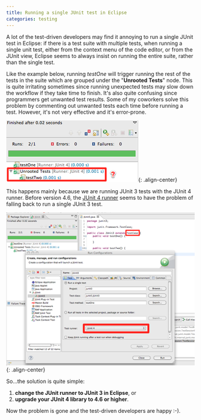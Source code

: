 ```yaml
---
title: Running a single JUnit test in Eclipse
categories: testing
---
```


A lot of the test-driven developers may find it annoying to run a single JUnit test in Eclipse: 
if there is a test suite with multiple tests, when running a single unit test, either from the context menu of the code editor, or from the JUnit view, Eclipse seems to always insist on running the entire suite, rather than the single test. 


Like the example below, running *testOne* will trigger running the rest of the tests in the suite which are grouped under the "**Unrooted Tests**" node. This is quite irritating sometimes since running unexpected tests may slow down the workflow if they take time to finish. It's also quite confusing since programmers get unwanted test results. Some of my coworkers solve this problem by commenting out unwanted tests each time before running a test. However, it's not very effective and it's error-prone.

![A single test triggers multiple tests](/assets/images/posts/a_single_test_triggers_multiple_tests.png){: .align-center}

This happens mainly because we are running JUnit 3 tests with the JUnit 4 runner. Before version 4.6, the [JUnit 4 runner][1] seems to have the problem of falling back to run a single JUnit 3 test.

![Running JUnit 3 tests with JUnit 4 runner](/assets/images/posts/running_junit3_with_junit4_runner.png){: .align-center}

So...the solution is quite simple:

1. **change the JUnit runner to JUnit 3 in Eclipse**, or
2. **upgrade your JUnit 4 library to 4.6 or higher**.

Now the problem is gone and the test-driven developers are happy :-).

[1]: https://github.com/KentBeck/junit/blob/r4.6/src/main/java/org/junit/runners/BlockJUnit4ClassRunner.java
